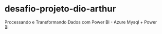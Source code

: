 # desafio-projeto-dio-arthur
Processando e Transformando Dados com Power BI - Azure Mysql + Power Bi
